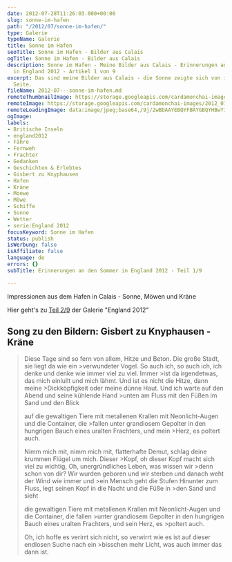 ```yaml
---
date: 2012-07-28T11:26:03.000+00:00
slug: sonne-im-hafen
path: "/2012/07/sonne-im-hafen/"
type: Galerie
typeName: Galerie
title: Sonne im Hafen
seoTitle: Sonne im Hafen - Bilder aus Calais
ogTitle: Sonne im Hafen - Bilder aus Calais
description: Sonne im Hafen - Meine Bilder aus Calais - Erinnerungen an den Sommer
  in England 2012 - Artikel 1 von 9
excerpt: Das sind meine Bilder aus Calais - die Sonne zeigte sich von ihrer besten
  Seite.
fileName: 2012-07---sonne-im-hafen.md
remoteThumbnailImage: https://storage.googleapis.com/cardamonchai-images/2012_07_nikon-1018__m.jpg
remoteImage: https://storage.googleapis.com/cardamonchai-images/2012_07_nikon-1018__l.jpg
remoteLoadingImage: data:image/jpeg;base64,/9j/2wBDAAYEBQYFBAYGBQYHBwYIChAKCgkJChQODwwQFxQYGBcUFhYaHSUfGhsjHBYWICwgIyYnKSopGR8tMC0oMCUoKSj/2wBDAQcHBwoIChMKChMoGhYaKCgoKCgoKCgoKCgoKCgoKCgoKCgoKCgoKCgoKCgoKCgoKCgoKCgoKCgoKCgoKCgoKCj/wAARCAAVACADASIAAhEBAxEB/8QAGQAAAgMBAAAAAAAAAAAAAAAAAAIBAwUE/8QAHhABAAIDAAMBAQAAAAAAAAAAAQACAwQREiExQnH/xAAYAQADAQEAAAAAAAAAAAAAAAACAwYAAf/EABgRAAMBAQAAAAAAAAAAAAAAAAABAhEx/9oADAMBAAIRAxEAPwB+xVkdirKMlyzBhts564sbUtb55PCcuTgoWLB66d4zS0tumtp7TW6bD4lKPxF9v9JmZ7l7titaD+anAgQ6dPeIZUypWdZfIYQhixLSm5CE6Y//2Q==
ogImage: 
labels:
- Britische Inseln
- england2012
- Fähre
- Fernweh
- Frachter
- Gedanken
- Geschichten & Erlebtes
- Gisbert zu Knyphausen
- Hafen
- Kräne
- Moewe
- Möwe
- Schiffe
- Sonne
- Wetter
- serie:England 2012
focusKeyword: Sonne im Hafen
status: publish
isWerbung: false
isAffiliate: false
language: de
errors: {}
subTitle: Erinnerungen an den Sommer in England 2012 - Teil 1/9

---
```

Impressionen aus dem Hafen in Calais - Sonne, Möwen und Kräne

<Gallery name="flickr/calais2012" />

Hier geht's zu [Teil 2/9](/2012/08/der-kater-und-der-leuchtturm/) der Galerie "England 2012"

## Song zu den Bildern: Gisbert zu Knyphausen - Kräne

<YouTube id="HUHCplJij4U" />

>Diese Tage sind so fern von allem, Hitze und Beton. Die große Stadt, sie liegt da wie ein >verwundeter Vogel. So auch ich, so auch ich, ich denke und denke wie immer viel zu viel. Immer >ist da irgendetwas, das mich einlullt und mich lähmt. Und ist es nicht die Hitze, dann meine >Dickköpfigkeit oder meine dünne Haut. Und ich warte auf den Abend und seine kühlende Hand >unten am Fluss mit den Füßen im Sand und den Blick
>
>auf die gewaltigen Tiere mit metallenen Krallen mit Neonlicht-Augen und die Container, die >fallen unter grandiosem Gepolter in den hungrigen Bauch eines uralten Frachters, und mein >Herz, es poltert auch.
>
>Nimm mich mit, nimm mich mit, flatterhafte Demut, schlag deine krummen Flügel um mich. Dieser >Kopf, oh dieser Kopf macht sich viel zu wichtig, Oh, unergründliches Leben, was wissen wir >denn schon von dir? Wir wurden geboren und wir sterben und danach weht der Wind wie immer und >ein Mensch geht die Stufen Hinunter zum Fluss, legt seinen Kopf in die Nacht und die Füße in >den Sand und sieht
>
>die gewaltigen Tiere mit metallenen Krallen mit Neonlicht-Augen und die Container, die fallen >unter grandiosem Gepolter in den hungrigen Bauch eines uralten Frachters, und sein Herz, es >poltert auch.
>
>Oh, ich hoffe es verirrt sich nicht, so verwirrt wie es ist auf dieser endlosen Suche nach ein >bisschen mehr Licht, was auch immer das dann ist.